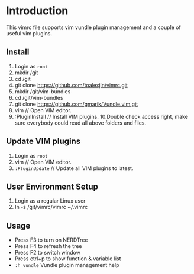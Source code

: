 # Introduction
This vimrc file supports vim vundle plugin management and a couple of useful vim plugins.


## Install
1. Login as `root`
2. mkdir /git
3. cd /git
4. git clone https://github.com/toalexjin/vimrc.git
5. mkdir /git/vim-bundles
6. cd /git/vim-bundles
7. git clone https://github.com/gmarik/Vundle.vim.git
8. vim // Open VIM editor.
9. :PluginInstall // Install VIM plugins.
10.Double check access right, make sure everybody could read all above folders and files.

## Update VIM plugins
1. Login as `root`
2. vim // Open VIM editor.
3. `:PluginUpdate` // Update all VIM plugins to latest.

## User Environment Setup
1. Login as a regular Linux user
2. ln -s /git/vimrc/vimrc ~/.vimrc


## Usage
- Press F3 to turn on NERDTree
- Press F4 to refresh the tree
- Press F2 to switch window
- Press ctrl+p to show function & variable list
- `:h vundle` Vundle plugin management help


